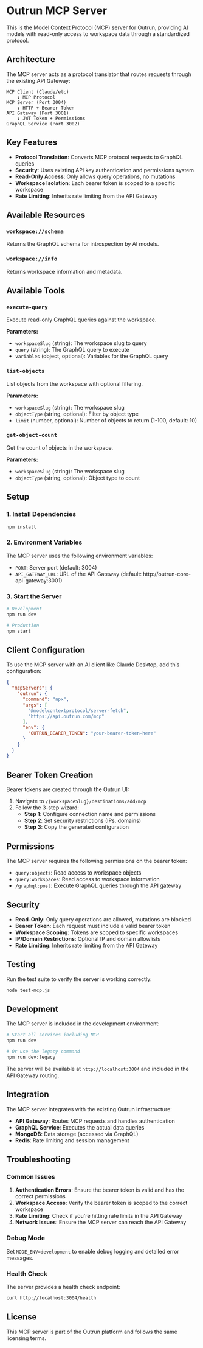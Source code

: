 # Outrun MCP Server

This is the Model Context Protocol (MCP) server for Outrun, providing AI models with read-only access to workspace data through a standardized protocol.

## Architecture

The MCP server acts as a protocol translator that routes requests through the existing API Gateway:

```
MCP Client (Claude/etc) 
    ↓ MCP Protocol
MCP Server (Port 3004)
    ↓ HTTP + Bearer Token  
API Gateway (Port 3001)
    ↓ JWT Token + Permissions
GraphQL Service (Port 3002)
```

## Key Features

- **Protocol Translation**: Converts MCP protocol requests to GraphQL queries
- **Security**: Uses existing API key authentication and permissions system
- **Read-Only Access**: Only allows query operations, no mutations
- **Workspace Isolation**: Each bearer token is scoped to a specific workspace
- **Rate Limiting**: Inherits rate limiting from the API Gateway

## Available Resources

### `workspace://schema`
Returns the GraphQL schema for introspection by AI models.

### `workspace://info`
Returns workspace information and metadata.

## Available Tools

### `execute-query`
Execute read-only GraphQL queries against the workspace.

**Parameters:**
- `workspaceSlug` (string): The workspace slug to query
- `query` (string): The GraphQL query to execute
- `variables` (object, optional): Variables for the GraphQL query

### `list-objects`
List objects from the workspace with optional filtering.

**Parameters:**
- `workspaceSlug` (string): The workspace slug
- `objectType` (string, optional): Filter by object type
- `limit` (number, optional): Number of objects to return (1-100, default: 10)

### `get-object-count`
Get the count of objects in the workspace.

**Parameters:**
- `workspaceSlug` (string): The workspace slug
- `objectType` (string, optional): Object type to count

## Setup

### 1. Install Dependencies
```bash
npm install
```

### 2. Environment Variables
The MCP server uses the following environment variables:
- `PORT`: Server port (default: 3004)
- `API_GATEWAY_URL`: URL of the API Gateway (default: http://outrun-core-api-gateway:3001)

### 3. Start the Server
```bash
# Development
npm run dev

# Production
npm start
```

## Client Configuration

To use the MCP server with an AI client like Claude Desktop, add this configuration:

```json
{
  "mcpServers": {
    "outrun": {
      "command": "npx",
      "args": [
        "@modelcontextprotocol/server-fetch",
        "https://api.outrun.com/mcp"
      ],
      "env": {
        "OUTRUN_BEARER_TOKEN": "your-bearer-token-here"
      }
    }
  }
}
```

## Bearer Token Creation

Bearer tokens are created through the Outrun UI:

1. Navigate to `/{workspaceSlug}/destinations/add/mcp`
2. Follow the 3-step wizard:
   - **Step 1**: Configure connection name and permissions
   - **Step 2**: Set security restrictions (IPs, domains)
   - **Step 3**: Copy the generated configuration

## Permissions

The MCP server requires the following permissions on the bearer token:
- `query:objects`: Read access to workspace objects
- `query:workspaces`: Read access to workspace information  
- `/graphql:post`: Execute GraphQL queries through the API gateway

## Security

- **Read-Only**: Only query operations are allowed, mutations are blocked
- **Bearer Token**: Each request must include a valid bearer token
- **Workspace Scoping**: Tokens are scoped to specific workspaces
- **IP/Domain Restrictions**: Optional IP and domain allowlists
- **Rate Limiting**: Inherits rate limiting from the API Gateway

## Testing

Run the test suite to verify the server is working correctly:

```bash
node test-mcp.js
```

## Development

The MCP server is included in the development environment:

```bash
# Start all services including MCP
npm run dev

# Or use the legacy command
npm run dev:legacy
```

The server will be available at `http://localhost:3004` and included in the API Gateway routing.

## Integration

The MCP server integrates with the existing Outrun infrastructure:

- **API Gateway**: Routes MCP requests and handles authentication
- **GraphQL Service**: Executes the actual data queries
- **MongoDB**: Data storage (accessed via GraphQL)
- **Redis**: Rate limiting and session management

## Troubleshooting

### Common Issues

1. **Authentication Errors**: Ensure the bearer token is valid and has the correct permissions
2. **Workspace Access**: Verify the bearer token is scoped to the correct workspace
3. **Rate Limiting**: Check if you're hitting rate limits in the API Gateway
4. **Network Issues**: Ensure the MCP server can reach the API Gateway

### Debug Mode

Set `NODE_ENV=development` to enable debug logging and detailed error messages.

### Health Check

The server provides a health check endpoint:
```bash
curl http://localhost:3004/health
```

## License

This MCP server is part of the Outrun platform and follows the same licensing terms. 